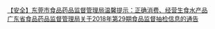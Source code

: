   
[【安全】东莞市食品药品监督管理局温馨提示：正确消费、经营生食水产品](http://www.dianyue.me/archives/917/z7rpbhho2m4nbyjk/)  
[广东省食品药品监督管理局关于2018年第29期食品监督抽检信息的通告](http://www.dianyue.me/archives/625/8tdnifq1n58uyxir/)